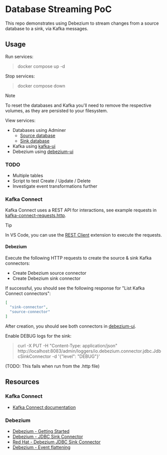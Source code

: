 # Database Streaming PoC

This repo demonstrates using Debezium to stream changes from a source database to a sink, via Kafka messages.

## Usage

Run services:

> docker compose up -d

Stop services:

> docker compose down

> [!NOTE]
> To reset the databases and Kafka you'll need to remove the respective volumes, as they are persisted to your filesystem.

View services:

- Databases using Adminer
	- [Source database](http://localhost:10000/?pgsql=source-database&username=admin&db=db)
	- [Sink database](http://localhost:10000/?pgsql=sink-database&username=admin&db=db)
- Kafka using [kafka-ui](http://localhost:10001/)
- Debezium using [debezium-ui][debezium-ui]

### TODO

- Multiple tables
- Script to test Create / Update / Delete
- Investigate event transformations further

### Kafka Connect

Kafka Connect uses a REST API for interactions, see example requests in [kafka-connect-requests.http](./kafka-connect-requests.http).

> [!TIP]
> In VS Code, you can use the [REST Client](https://marketplace.visualstudio.com/items?itemName=humao.rest-client) extension to execute the requests.

#### Debezium

Execute the following HTTP requests to create the source & sink Kafka connectors:
- Create Debezium source connector
- Create Debezium sink connector

If successful, you should see the following response for "List Kafka Connect connectors":
``` json
[
  "sink-connector",
  "source-connector"
]
```

After creation, you should see both connectors in [debezium-ui][debezium-ui].

Enable DEBUG logs for the sink:

> curl -X PUT -H "Content-Type: application/json" http://localhost:8083/admin/loggers/io.debezium.connector.jdbc.JdbcSinkConnector -d '{"level": "DEBUG"}'

(TODO: This fails when run from the .http file)

## Resources

### Kafka Connect

- [Kafka Connect documentation](https://kafka.apache.org/documentation.html#connect)

### Debezium

- [Debezium - Getting Started](https://debezium.io/documentation/reference/stable/tutorial.html)
- [Debezium - JDBC Sink Connector](https://debezium.io/documentation/reference/stable/connectors/jdbc.html)
- [Red Hat - Debezium JDBC Sink Connector](https://docs.redhat.com/en/documentation/red_hat_integration/2023.q4/html/debezium_user_guide/debezium-connector-for-jdbc)
- [Debezium - Event flattening](https://debezium.io/documentation/reference/stable/transformations/event-flattening.html)

<!-- Links -->
[debezium-ui]:http://localhost:10002/
